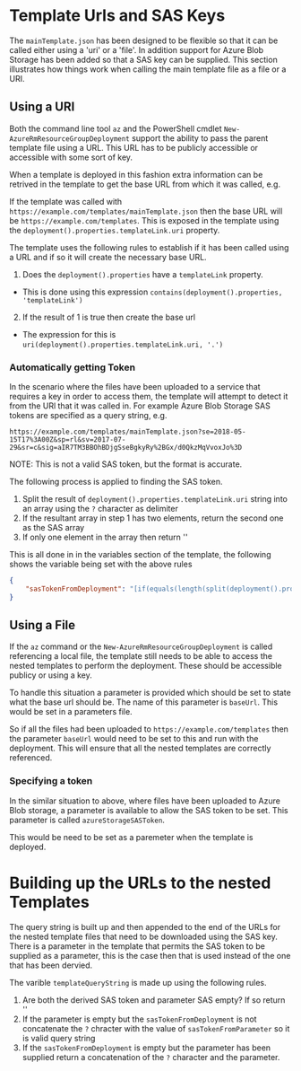 # Template Urls and SAS Keys

The `mainTemplate.json` has been designed to be flexible so that it can be called either using a 'uri' or a 'file'. In addition support for Azure Blob Storage has been added so that a SAS key can be supplied. This section illustrates how things work when calling the main template file as a file or a URI.

## Using a URI

Both the command line tool `az` and the PowerShell cmdlet `New-AzureRmResourceGroupDeployment` support the ability to pass the parent template file using a URL. This URL has to be publicly accessible or accessible with some sort of key.

When a template is deployed in this fashion extra information can be retrived in the template to get the base URL from which it was called, e.g.

If the template was called with `https://example.com/templates/mainTemplate.json` then the base URL will be `https://example.com/templates`. This is exposed in the template using the `deployment().properties.templateLink.uri` property.

The template uses the following rules to establish if it has been called using a URL and if so it will create the necessary base URL.

1. Does the `deployment().properties` have a `templateLink` property.
  - This is done using this expression `contains(deployment().properties, 'templateLink')`
2. If the result of 1 is true then create the base url
  - The expression for this is `uri(deployment().properties.templateLink.uri, '.')`

### Automatically getting Token

In the scenario where the files have been uploaded to a service that requires a key in order to access them, the template will attempt to detect it from the URl that it was called in. For example Azure Blob Storage SAS tokens are specified as a query string, e.g.

```
https://example.com/templates/mainTemplate.json?se=2018-05-15T17%3A00Z&sp=rl&sv=2017-07-29&sr=c&sig=aIR7TM3BBOhBDjgSseBgkyRy%2BGx/d0QkzMqVvoxJo%3D
```

NOTE: This is not a valid SAS token, but the format is accurate.

The following process is applied to finding the SAS token.

1. Split the result of `deployment().properties.templateLink.uri` string into an array using the `?` character as delimiter
2. If the resultant array in step 1 has two elements, return the second one as the SAS array
3. If only one element in the array then return ''

This is all done in in the variables section of the template, the following shows the variable being set with the above rules

```json
{
    "sasTokenFromDeployment": "[if(equals(length(split(deployment().properties.templateLink.uri, '?')), 2), last(split(deployment().properties.templateLink.uri, '?')), '')]",
}
```

## Using a File

If the `az` command or the `New-AzureRmResourceGroupDeployment` is called referencing a local file, the template still needs to be able to access the nested templates to perform the deployment. These should be accessible publicy or using a key.

To handle this situation a parameter is provided which should be set to state what the base url should be. The name of this parameter is `baseUrl`. This would be set in a parameters file.

So if all the files had been uploaded to `https://example.com/templates` then the parameter `baseUrl` would need to be set to this and run with the deployment. This will ensure that all the nested templates are correctly referenced.

### Specifying a token

In the similar situation to above, where files have been uploaded to Azure Blob storage, a parameter is available to allow the SAS token to be set. This parameter is called `azureStorageSASToken`.

This would be need to be set as a paremeter when the template is deployed. 

# Building up the URLs to the nested Templates

The query string is built up and then appended to the end of the URLs for the nested template files that need to be downloaded using the SAS key. There is a parameter in the template that permits the SAS token to be supplied as a parameter, this is the case then that is used instead of the one that has been dervied.

The varible `templateQueryString` is made up using the following rules.

1. Are both the derived SAS token and parameter SAS empty? If so return ''
2. If the parameter is empty but the `sasTokenFromDeployment` is not concatenate the `?` chracter with the value of `sasTokenFromParameter` so it is valid query string
3. If the `sasTokenFromDeployment` is empty but the parameter has been supplied return a concatenation of the `?` character and the parameter.
